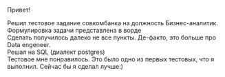 Привет!<br>

Решил тестовое задание совкомбанка на должность Бизнес-аналитик.<br>
Формулировка задачи представлена в ворде<br>
Сделать получилось далеко не все пункты. Де-факто, это больше про Data engeneer. <br>
Решал на SQL (диалект postgres)<br>
Тестовое мне понравилось. Это было одно из первых тестовых, что я выполнил. Сейчас бы я сделал лучше:)<br>
